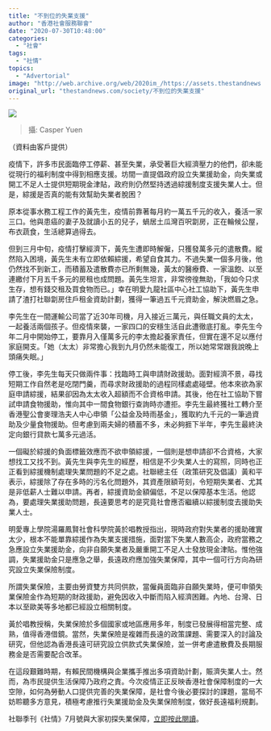 ```yaml
---
title: "不到位的失業支援"
author: "香港社會服務聯會"
date: "2020-07-30T10:48:00"
categories:
  - "社會"
tags:
  - "社情"
topics:
  - "Advertorial"
image: "http://web.archive.org/web/2020im_/https://assets.thestandnews.com/media/photos/IMG_4835_lyr5Q_i7DYz4E.jpg"
original_url: "thestandnews.com/society/不到位的失業支援"
---
```

![](http://web.archive.org/web/2020im_/https://assets.thestandnews.com/media/photos/IMG_4835_lyr5Q_i7DYz4E.jpg)
> 攝: Casper Yuen

（資料由客戶提供）

疫情下，許多市民面臨停工停薪、甚至失業，承受著巨大經濟壓力的他們，卻未能從現行的福利制度中得到相應支援。坊間一直提倡政府設立失業援助金，向失業或開工不足人士提供短期現金津貼，政府則仍然堅持透過綜援制度支援失業人士。但是，綜援是否真的能有效幫助失業者脫困？

原本從事水務工程工作的黃先生，疫情前靠著每月約一萬五千元的收入，養活一家三口。他與患癌的妻子及就讀小五的兒子，蝸居土瓜灣百呎劏房，正在輪候公屋，布衣蔬食，生活總算過得去。

但到三月中旬，疫情打擊經濟下，黃先生遭即時解僱，只獲發萬多元的遣散費。縱然陷入困境，黃先生未有立即依賴綜援，希望自食其力。不過失業一個多月後，他仍然找不到新工，而積蓄及遣散費亦已所剩無幾，黃太的醫療費、一家溫飽、以至連繳付下月五千多元的房租也成問題。黃先生坦言，非常徬徨無助，「我如今只求生存，想有錢交租及買食物而已。」幸在明愛九龍社區中心社工協助下，黃先生申請了渣打社聯劏房住戶租金資助計劃，獲得一筆過五千元資助金，解決燃眉之急。

李先生在一間運輸公司當了近30年司機，月入接近三萬元，與任職文員的太太，一起養活兩個孩子。但疫情來襲，一家四口的安穩生活自此遭徹底打亂。李先生今年二月中開始停工，要靠月入僅萬多元的李太擔起養家責任，但實在還不足以應付家庭開支。「她（太太）非常擔心我到九月仍然未能復工，所以她常常跟我說晚上頭痛失眠。」

停工後，李先生每天只做兩件事：找臨時工與申請財政援助。面對經濟不景，尋找短期工作自然老是吃閉門羹，而尋求財政援助的過程同樣處處碰壁。他本來欲為家庭申請綜援，結果卻因為太太收入超額而不合資格申請。其後，他在社工協助下嘗試申請食物援助，惟向其中一間食物銀行查詢時亦遭拒。李先生最終獲社工轉介至香港聖公會麥理浩夫人中心申領「公益金及時雨基金」，獲取約九千元的一筆過資助及少量食物援助。但考慮到兩夫婦的積蓄不多，未必夠捱下半年，李先生最終決定向銀行貸款七萬多元過活。

一個礙於綜援的負面標籤效應而不欲申領綜援，一個則是想申請卻不合資格，大家想找工又找不到。黃先生與李先生的經歷，相信是不少失業人士的寫照，同時也正正看到綜援機制處理失業問題的不足之處。社聯總主任（政策研究及倡議）黃和平表示，綜援除了存在多時的污名化問題外，其資產限額苛刻，令短期失業者、尤其是非低薪人士難以申請。再者，綜援資助金額偏低，不足以保障基本生活。他認為，要處理失業援助問題，長遠要思考的是究竟社會應否繼續以綜援制度去援助失業人士。

明愛專上學院湯羅鳳賢社會科學院黃於唱教授指出，現時政府對失業者的援助確實太少，根本不能單靠綜援作為失業支援措施，面對當下失業人數高企，政府當務之急應設立失業援助金，向非自願失業者及嚴重開工不足人士發放現金津貼。惟他強調，失業援助金只是應急之舉，長遠政府應加強失業保障，其中一個可行方向為研究設立失業保險制度。

所謂失業保險，主要由勞資雙方共同供款，當僱員面臨非自願失業時，便可申領失業保險金作為短期的財政援助，避免因收入中斷而陷入經濟困難。內地、台灣、日本以至歐美等多地都已經設立相關制度。

黃於唱教授稱，失業保險於多個國家或地區應用多年，制度已發展得相當完整、成熟，值得香港借鏡。當然，失業保險是複雜而長遠的政策課題、需要深入的討論及研究，但他認為香港長遠可研究設立供款式失業保險，並一併考慮遣散費及長期服務金是否需要配合改革。

在這段艱難時期，有賴民間機構與企業攜手推出多項資助計劃，賑濟失業人士。然而，為市民提供生活保障乃政府之責。今次疫情正正反映香港社會保障制度的一大空隙，如何為勞動人口提供完善的失業保障，是社會今後必要探討的課題，當局不妨聆聽多方意見，積極考慮推行失業援助金及失業保險制度，做好長遠福利規劃。

社聯季刊《社情》7月號與大家初探失業保障，[立即按此閱讀](http://web.archive.org/web/20211229132158/https://www.hkcss.org.hk/第68期-失業迷途/)。
